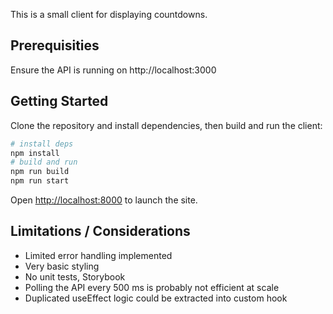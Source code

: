 This is a small client for displaying countdowns.

## Prerequisities

Ensure the API is running on http://localhost:3000

## Getting Started

Clone the repository and install dependencies, then build and run the client:

```bash
# install deps
npm install
# build and run
npm run build
npm run start
```

Open [http://localhost:8000](http://localhost:8000) to launch the site.

## Limitations / Considerations

- Limited error handling implemented
- Very basic styling
- No unit tests, Storybook
- Polling the API every 500 ms is probably not efficient at scale
- Duplicated useEffect logic could be extracted into custom hook
